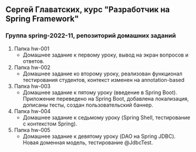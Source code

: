 ## Сергей Главатских, курс "Разработчик на Spring Framework"
### Группа spring-2022-11, репозиторий домашних заданий

1. Папка hw-001
   - Домашнее задание к первому уроку, вывод на экран вопросов и ответов.
2. Папка hw-002
   - Домашнее задание ко второму уроку, реализован функционал тестирования
   студентов, контекст изменен на annotation-based
3. Папка hw-003
   - Домашнее задание к пятому уроку (введение в Spring Boot). Приложение переведено на Spring Boot,
   добавлена локализация, дописаны тесты, создан пользовательский баннер.
4. Папка hw-004
   - Домашнее задание к седьмому уроку (Spring Shell, тестирование с контекстом Spring).
5. Папка hw-005
   - Домашнее задание к девятому уроку (DAO на Spring JDBC). Новая доменная модель, тестирование @JdbcTest.
